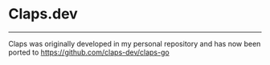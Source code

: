 # Claps.dev
---
Claps was originally developed in my personal repository and has now been ported to https://github.com/claps-dev/claps-go
